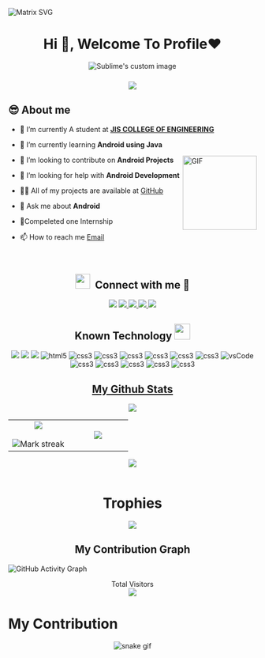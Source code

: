  ![Matrix SVG](https://raw.githubusercontent.com/rodrigograca31/rodrigograca31/master/matrix.svg)
<h1 align="center">Hi 👋, Welcome To Profile❤️</h1>
<p align="center">
  <img src="https://user-images.githubusercontent.com/89797141/190187596-e815232a-a86f-4332-83ce-0e3280409bfb.png" alt="Sublime's custom image"/>
</p>

  <h3 align="center" href="https://github.com/DenverCoder1/readme-typing-svg"><img align ="center" src="https://readme-typing-svg.herokuapp.com?&font=IBM+Plex+Sans&color=F0F6FC&size=20&lines=Welcome+to+my+GitHub+Profile!;I'm+A+passionate+Android+developer;I,m+from+India;I'm+enjoying+my+journey;Learning+new+things;Thanks+for+visiting;" /></h3>


## 😎 About me

- 🔭 I’m currently A student at [**JIS COLLEGE OF ENGINEERING**](https://www.jiscollege.ac.in/)

- 🌱 I’m currently learning **Android using Java**

<img align="right" height="150rem" alt="GIF" src="https://user-images.githubusercontent.com/89797141/190404889-560a4b36-670d-4569-8b90-a1484785ff97.gif" />

- 👯 I’m looking to contribute on **Android Projects**

- 🤝 I’m looking for help with **Android Development**

- 👨‍💻 All of my projects are available at [GitHub](https://github.com/vagabon-09)

- 💬 Ask me about **Android**
- 🤖Compeleted one Internship

<!-- - 👨‍💻 Intern at [ThinkNextMedia](https://www.thinknxtmedia.com/) -->

- 📫 How to reach me  [Email](https://mail.google.com/mail/u/0/#sent?compose=GTvVlcSDbhCMDftVZJXhCmJXJsgrCxqwcWWbBDQbczMsxKWmjLGSMkWShKBldvBqxPMsmbgRzJVzj)



<br/>
<h2 align="center" > <img src="https://media.giphy.com/media/iY8CRBdQXODJSCERIr/giphy.gif" width="30" height="30" style="margin-right: 10px;">Connect with me 🤝 </h2>
<div align = "center">
<a target="_blank" href="https://www.linkedin.com/in/rajesh-bhadra-40a282202/"><img src="https://img.shields.io/badge/-LinkedIn-0077B5?style=for-the-badge&logo=Linkedin&logoColor=white"></img></a>
<a target="_blank" href="https://twitter.com/vagabon_09"><img src="https://img.shields.io/badge/-Twitter-1DA1F2?style=for-the-badge&logo=Twitter&logoColor=white">
<a target="_blank" href="https://www.facebook.com/rajesh.bhabra.9/"><img src="https://img.shields.io/badge/-Facebook-3b5998?style=for-the-badge&logo=Facebook&logoColor=white">
  <a target="_blank" href="https://www.instagram.com/vagabon_09/"><img src="https://img.shields.io/badge/-Instagram-fb3958?style=for-the-badge&logo=Instagram&logoColor=white">
    <a target="_blank" href="https://www.hackerrank.com/rajeshbhadra62"><img src="https://img.shields.io/badge/-HackerRank-093611?style=for-the-badge&logo=HackerRank&logoColor=white">

</div>

<h2 align = "center" > <a> Known Technology </a> <img src = "https://media2.giphy.com/media/QssGEmpkyEOhBCb7e1/giphy.gif?cid=ecf05e47a0n3gi1bfqntqmob8g9aid1oyj2wr3ds3mg700bl&rid=giphy.gif" width = 32px> </h2> 

<div align="center">

<img src="https://img.shields.io/badge/-Java-FFFF00?style=for-the-badge&logo=java&logoColor=white">
<img src="https://img.shields.io/badge/-C-0000FF?style=for-the-badge&logo=C&logoColor=white">
 <img src="https://img.shields.io/badge/-C++-0000FF?style=for-the-badge&logo=C++&logoColor=pink">
<img src="https://img.shields.io/badge/html-E34F26.svg?style=for-the-badge&logo=html5&logoColor=white" alt="html5"/> 
<img src="https://img.shields.io/badge/css-1572B6.svg?style=for-the-badge&logo=css3&logoColor=white"alt="css3"/>
<img src="https://img.shields.io/badge/php-7377ad.svg?style=for-the-badge&logo=php&logoColor=white"alt="css3"/>
<img src="https://img.shields.io/badge/xml-ee7801.svg?style=for-the-badge&logo=ExtensibleMarkupLanguage&logoColor=white"alt="css3"/>
<img src="https://img.shields.io/badge/github-000000.svg?style=for-the-badge&logo=github&logoColor=white"alt="css3"/>
<img src="https://img.shields.io/badge/androidstudio-00de7a.svg?style=for-the-badge&logo=androidstudio&logoColor=white"alt="css3"/>
<img src="https://img.shields.io/badge/intellijidea-000000.svg?style=for-the-badge&logo=intellijidea&logoColor=white"alt="css3"/>



<img src="https://img.shields.io/badge/vscode-007ACC.svg?style=for-the-badge&logo=visualstudiocode&logoColor=white" alt="vsCode"/> 
<img src="https://img.shields.io/badge/firebase-e97b0c.svg?style=for-the-badge&logo=firebase&logoColor=white"alt="css3"/>  
<img src="https://img.shields.io/badge/roomdatabase-0c0f36.svg?style=for-the-badge&logo=roomdatabase&logoColor=white"alt="css3"/>
 <img src="https://img.shields.io/badge/mysqli-00718b.svg?style=for-the-badge&logo=mysqlimprove&logoColor=white"alt="css3"/>
 <img src="https://img.shields.io/badge/sqlite-003a55.svg?style=for-the-badge&logo=sqlite&logoColor=white"alt="css3"/>
  <img src="https://img.shields.io/badge/figma-f73737.svg?style=for-the-badge&logo=figma&logoColor=white"alt="css3"/>
  
</div>


<h2 align="center"><u>My Github Stats</u></h2>



<p  align="center">
<img src="https://user-images.githubusercontent.com/73097560/115834477-dbab4500-a447-11eb-908a-139a6edaec5c.gif"> 
                  
  <br>

  
  
  
<table border="0" align="center">
<tr border="0">
<td width="50%" align="center">
  
  <img  align="center"  src="https://github-readme-stats.vercel.app/api?username=vagabon-09&count_private=true&show_icons=trueline_height=21&theme=github_dark" />
  <br></br>
  <img  alt="Mark streak" src="https://github-readme-streak-stats.herokuapp.com/?user=vagabon-09&theme=holi-theme" />


  
</td>

<td width="50%" align="center">

  <img  align="center"  src="https://github-readme-stats.vercel.app/api/top-langs/?username=vagabon-09&layout=compact&theme=github_dark&langs_count=10&exclude_repo=kasweb"/>
  
  </td>
</tr>
</table>

<p  align="center">
<img src="https://user-images.githubusercontent.com/73097560/115834477-dbab4500-a447-11eb-908a-139a6edaec5c.gif"> 
                  
  <br>
<br>



<h1 align ="center"> Trophies </h1>


<p align = "center">
<img align = "center" src="https://github-profile-trophy.vercel.app/?username=vagabon-09&theme=onestar">
  </p>
</p>  
                                                                                    


<h2 align = "center" > My Contribution Graph </h2>

<div align="centre">
                   
![GitHub Activity Graph](https://activity-graph.herokuapp.com/graph?username=vagabon-09&bg_color=000000&color=4fff67&line=4fff67&point=ffffff&area=true&hide_border=true)  </div>

<p align="center"> 
 Total Visitors <br>
  <img src="https://profile-counter.glitch.me/vagabon-09/count.svg" />
</p>

# My Contribution
<div align = "center">

![snake gif](https://github.com/vagabon-09/vagabon-09/blob/output/github-contribution-grid-snake.svg)

</div>
